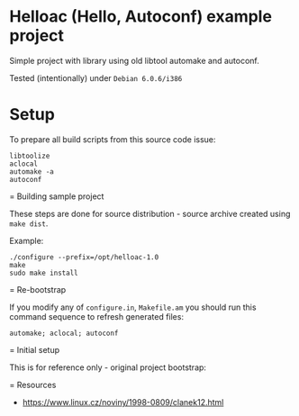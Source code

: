 # Helloac (Hello, Autoconf) example project

Simple project with library using old libtool automake and autoconf.


Tested (intentionally) under `Debian 6.0.6/i386`

# Setup

To prepare all build scripts from this source code issue:

```
libtoolize
aclocal
automake -a
autoconf
```

= Building sample project

These steps are done for source distribution - source
archive created using `make dist`.



Example:

```
./configure --prefix=/opt/helloac-1.0
make
sudo make install
```



= Re-bootstrap

If you modify any of `configure.in`, `Makefile.am` you should
run this command sequence to refresh generated files:

```
automake; aclocal; autoconf
```


= Initial setup

This is for reference only - original project bootstrap:

= Resources

* https://www.linux.cz/noviny/1998-0809/clanek12.html


